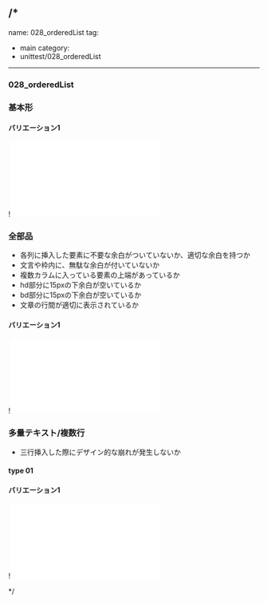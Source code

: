 /*
---
name: 028_orderedList
tag:
  - main
category:
  - unittest/028_orderedList
---

### 028_orderedList
### 基本形

#### バリエーション1

!![028_orderedList_01basic_1.html](./html/028_orderedList/028_orderedList_01basic_1.html)

### 全部品
- 各列に挿入した要素に不要な余白がついていないか、適切な余白を持つか
- 文言や枠内に、無駄な余白が付いていないか
- 複数カラムに入っている要素の上端があっているか
- hd部分に15pxの下余白が空いているか
- bd部分に15pxの下余白が空いているか
- 文章の行間が適切に表示されているか

#### バリエーション1

!![028_orderedList_02all_1.html](./html/028_orderedList/028_orderedList_02all_1.html)

### 多量テキスト/複数行
- 三行挿入した際にデザイン的な崩れが発生しないか

#### type 01
#### バリエーション1

!![028_orderedList_d03manyText_01_1.html](./html/028_orderedList/028_orderedList_d03manyText_01_1.html)

*/
